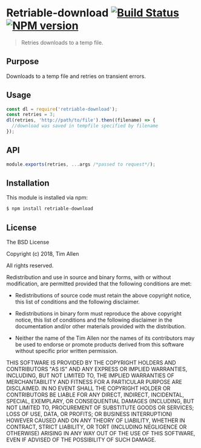 # Retriable-download [![Build Status](https://secure.travis-ci.org/noblesamurai/retriable-download.png?branch=master)](http://travis-ci.org/noblesamurai/retriable-download) [![NPM version](https://badge-me.herokuapp.com/api/npm/retriable-download.png)](http://badges.enytc.com/for/npm/retriable-download)

> Retries downloads to a temp file.

## Purpose
Downloads to a temp file and retries on transient errors.
## Usage

```js
const dl = require('retriable-download');
const retries = 3;
dl(retries, 'http://path/to/file').then((filename) => {
  //download was saved in tempfile specified by filename
});
```

## API

```js
module.exports(retries, ...args /*passed to request*/);
```

## Installation

This module is installed via npm:

``` bash
$ npm install retriable-download
```
## License

The BSD License

Copyright (c) 2018, Tim Allen

All rights reserved.

Redistribution and use in source and binary forms, with or without modification,
are permitted provided that the following conditions are met:

* Redistributions of source code must retain the above copyright notice, this
  list of conditions and the following disclaimer.

* Redistributions in binary form must reproduce the above copyright notice, this
  list of conditions and the following disclaimer in the documentation and/or
  other materials provided with the distribution.

* Neither the name of the Tim Allen nor the names of its
  contributors may be used to endorse or promote products derived from
  this software without specific prior written permission.

THIS SOFTWARE IS PROVIDED BY THE COPYRIGHT HOLDERS AND CONTRIBUTORS "AS IS" AND
ANY EXPRESS OR IMPLIED WARRANTIES, INCLUDING, BUT NOT LIMITED TO, THE IMPLIED
WARRANTIES OF MERCHANTABILITY AND FITNESS FOR A PARTICULAR PURPOSE ARE
DISCLAIMED. IN NO EVENT SHALL THE COPYRIGHT HOLDER OR CONTRIBUTORS BE LIABLE FOR
ANY DIRECT, INDIRECT, INCIDENTAL, SPECIAL, EXEMPLARY, OR CONSEQUENTIAL DAMAGES
(INCLUDING, BUT NOT LIMITED TO, PROCUREMENT OF SUBSTITUTE GOODS OR SERVICES;
LOSS OF USE, DATA, OR PROFITS; OR BUSINESS INTERRUPTION) HOWEVER CAUSED AND ON
ANY THEORY OF LIABILITY, WHETHER IN CONTRACT, STRICT LIABILITY, OR TORT
(INCLUDING NEGLIGENCE OR OTHERWISE) ARISING IN ANY WAY OUT OF THE USE OF THIS
SOFTWARE, EVEN IF ADVISED OF THE POSSIBILITY OF SUCH DAMAGE.


